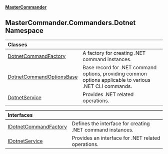 #### [MasterCommander](MasterCommander.md 'MasterCommander')

## MasterCommander.Commanders.Dotnet Namespace

| Classes | |
| :--- | :--- |
| [DotnetCommandFactory](DotnetCommandFactory.md 'MasterCommander.Commanders.Dotnet.DotnetCommandFactory') | A factory for creating .NET command instances. |
| [DotnetCommandOptionsBase](DotnetCommandOptionsBase.md 'MasterCommander.Commanders.Dotnet.DotnetCommandOptionsBase') | Base record for .NET command options, providing common options applicable to various .NET CLI commands. |
| [DotnetService](DotnetService.md 'MasterCommander.Commanders.Dotnet.DotnetService') | Provides .NET related operations. |

| Interfaces | |
| :--- | :--- |
| [IDotnetCommandFactory](IDotnetCommandFactory.md 'MasterCommander.Commanders.Dotnet.IDotnetCommandFactory') | Defines the interface for creating .NET command instances. |
| [IDotnetService](IDotnetService.md 'MasterCommander.Commanders.Dotnet.IDotnetService') | Provides an interface for .NET related operations. |
